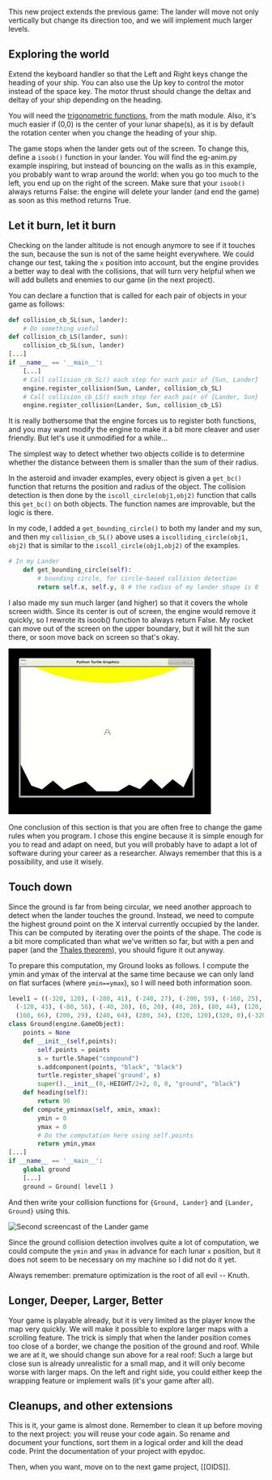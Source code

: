 This new project extends the previous game: The lander will move not
only vertically but change its direction too, and we will implement
much larger levels.

## Exploring the world

Extend the keyboard handler so that the Left and Right keys change the
heading of your ship. You can also use the Up key to control the motor
instead of the space key. The motor thrust should change the deltax
and deltay of your ship depending on the heading.

You will need the [trigonometric
functions](https://docs.python.org/2/library/math.html#math.cos), from
the math module. Also, it's much easier if (0,0) is the center of your
lunar shape(s), as it is by default the rotation center when you change
the heading of your ship.

The game stops when the lander gets out of the screen. To change this,
define a ```isoob()``` function in your lander. You will find the
eg-anim.py example inspiring, but instead of bouncing on the walls as
in this example, you probably want to wrap around the world: when you
go too much to the left, you end up on the right of the screen. Make
sure that your ```isoob()``` always returns False: the engine will
delete your lander (and end the game) as soon as this method returns
True.

## Let it burn, let it burn

Checking on the lander altitude is not enough anymore to see if it
touches the sun, because the sun is not of the same height
everywhere. We could change our test, taking the ```x``` position into
account, but the engine provides a better way to deal with the
collisions, that will turn very helpful when we will add bullets and
enemies to our game (in the next project).

You can declare a function that is called for each pair of objects in
your game as follows:
``` python
def collision_cb_SL(sun, lander):
	# Do something useful
def collision_cb_LS(lander, sun):
	collision_cb_SL(sun, lander)
[...]
if __name__ == '__main__':
	[...]
	# Call collision_cb_SL() each step for each pair of {Sun, Lander}
	engine.register_collision(Sun, Lander, collision_cb_SL)
	# Call collision_cb_LS() each step for each pair of {Lander, Sun}
	engine.register_collision(Lander, Sun, collision_cb_LS)
```

It is really bothersome that the engine forces us to register both
functions, and you may want modify the engine to make it a bit more
cleaver and user friendly. But let's use it unmodified for a while...

The simplest way to detect whether two objects collide is to determine
whether the distance between them is smaller than the sum of their
radius.

In the asteroid and invader examples, every object is given a
```get_bc()``` function that returns the position and radius of the
object. The collision detection is then done by the
```iscoll_circle(obj1,obj2)``` function that calls this ```get_bc()```
on both objects. The function names are improvable, but the logic is
there.

In my code, I added a ```get_bounding_circle()``` to both my lander
and my sun, and then my ```collision_cb_SL()``` above uses a
```iscolliding_circle(obj1, obj2)``` that is similar to the
```iscoll_circle(obj1,obj2)``` of the examples.

``` python
# In my Lander
	def get_bounding_circle(self):
		# bounding circle, for circle-based collision detection
		return self.x, self.y, 8 # the radius of my lander shape is 8
```

I also made my sun much larger (and higher) so that it covers the
whole screen width. Since its center is out of screen, the engine
would remove it quickly, so I rewrote its isoob() function to always
return False. My rocket can move out of the screen on the upper
boundary, but it will hit the sun there, or soon move back on screen
so that's okay.

![First screencast of the Lander game](lander-step1.gif)

One conclusion of this section is that you are often free to change
the game rules when you program. I chose this engine because it is
simple enough for you to read and adapt on need, but you will probably
have to adapt a lot of software during your career as a
researcher. Always remember that this is a possibility, and use it
wisely.

## Touch down

Since the ground is far from being circular, we need another approach
to detect when the lander touches the ground. Instead, we need to
compute the highest ground point on the X interval currently occupied
by the lander. This can be computed by iterating over the points of
the shape. The code is a bit more complicated than what we've written
so far, but with a pen and paper (and the [Thales
theorem](https://en.wikipedia.org/wiki/Intercept_theorem)), you should
figure it out anyway.

To prepare this computation, my Ground looks as follows. I compute the
ymin and ymax of the interval at the same time because we can only
land on flat surfaces (where ```ymin==ymax```), so I will need both
information soon.

``` python
level1 = ((-320, 120), (-280, 41), (-240, 27), (-200, 59), (-160, 25),
  (-120, 43), (-80, 56), (-40, 20), (0, 20), (40, 20), (80, 44), (120, 28),
  (160, 66), (200, 29), (240, 64), (280, 34), (320, 120),(320, 0),(-320,0))
class Ground(engine.GameObject):
	points = None
	def __init__(self,points):
		self.points = points
		s = turtle.Shape("compound")
		s.addcomponent(points, "black", "black")
		turtle.register_shape('ground', s)
		super().__init__(0,-HEIGHT/2+2, 0, 0, "ground", "black")
	def heading(self):
		return 90
	def compute_yminmax(self, xmin, xmax):
		ymin = 0
		ymax = 0
		# Do the computation here using self.points
		return ymin,ymax
[...]
if __name__ == '__main__':
	global ground
	[...]
	ground = Ground( level1 )
```

And then write your collision functions for ```{Ground, Lander}``` and
```{Lander, Ground}``` using this.

![Second screencast of the Lander game](lander-step2.gif)

Since the ground collision detection involves quite a lot of
computation, we could compute the ```ymin``` and ```ymax``` in advance for
each lunar ```x``` position, but it does not seem to be necessary on
my machine so I did not do it yet.

Always remember: premature optimization is the root of all evil -- Knuth.

## Longer, Deeper, Larger, Better

Your game is playable already, but it is very limited as the player
know the map very quickly. We will make it possible to explore larger maps
with a scrolling feature. The trick is simply that when the lander
position comes too close of a border, we change the position of the
ground and roof. While we are at it, we should change sun above for a
real roof: Such a large but close sun is already unrealistic for a
small map, and it will only become worse with larger maps. On the left
and right side, you could either keep the wrapping feature or
implement walls (it's your game after all).

## Cleanups, and other extensions

This is it, your game is almost done. Remember to clean it up before
moving to the next project: you will reuse your code again. So rename
and document your functions, sort them in a logical order and kill the
dead code. Print the documentation of your project with epydoc.


Then, when you want, move on to the next game project, [[OIDS]].